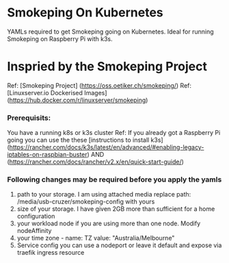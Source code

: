 # Smokeping On Kubernetes
YAMLs required to get Smokeping going on Kubernetes. Ideal for running Smokeping on Raspberry Pi with k3s.

# Inspried by the Smokeping Project 
Ref: [Smokeping Project] (https://oss.oetiker.ch/smokeping/)
Ref: [Linuxserver.io Dockerised Images] (https://hub.docker.com/r/linuxserver/smokeping)

### Prerequisits:
You have a running k8s or k3s cluster
Ref: If you already got a Raspberry Pi going you can use the these [instructions to install k3s] (https://rancher.com/docs/k3s/latest/en/advanced/#enabling-legacy-iptables-on-raspbian-buster) AND (https://rancher.com/docs/rancher/v2.x/en/quick-start-guide/)

### Following changes may be required before you apply the yamls
1. path to your storage. I am using attached media replace path: /media/usb-cruzer/smokeping-config with yours
2. size of your storage. I have given 2GB more than sufficient for a home configuration
3. your workload node if you are using more than one node. Modify nodeAffinity
4. your time zone - name: TZ value: "Australia/Melbourne"
5. Service config you can use a nodeport or leave it default and expose via traefik ingress resource

